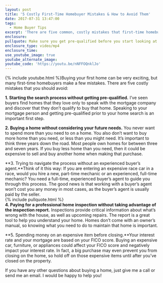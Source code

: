 ```yaml
---
layout: post
title: '5 Costly First-Time Homebuyer Mistakes & How to Avoid Them'
date: 2017-07-31 13:47:00
tags:
  - Home Buyer Tips
excerpt: 'There are five common, costly mistakes that first-time homebuyers make. I’ll share how to avoid them today'
enclosure:
pullquote: Make sure you get pre-qualified before you start looking at homes.
enclosure_type: video/mp4
enclosure_time:
use_youtube_image: true
youtube_alternate_image:
youtube_code: 'https://youtu.be/nNFFOQnklJo'
---
```



{% include youtube.html %}Buying your first home can be very exciting, but many first-time homebuyers make a few mistakes. There are five costly mistakes that you should avoid:

**1. Starting the search process without getting pre-qualified.** I’ve seen buyers find homes that they love only to speak with the mortgage company and discover that they don’t qualify to buy that home. Speaking to your mortgage person and getting pre-qualified prior to your home search is an important first step.

**2. Buying a home without considering your future needs.** You never want to spend more than you need to on a home. You also don’t want to buy more home than you need, or less than you might need. It’s important to think three years down the road. Most people own homes for between three and seven years. If you buy less home than you need, then it could be expensive to sell and buy another home when making that purchase.

**3. Trying to navigate the process without an experienced buyer’s agent.**Think of it this way: If you are entering an expensive race car in a race, would you hire a new, part-time mechanic or an experienced, full-time mechanic? You need a full-time, experienced buyer’s agent to guide you through this process. The good news is that working with a buyer’s agent won’t cost you any money in most cases, as the buyer’s agent is usually paid by the seller.
<br>{% include pullquote.html %}
<br>**4. Paying for a professional home inspection without taking advantage of the inspection report.** Inspections provide critical information about what’s wrong with the house, as well as upcoming repairs. The report is a great tool to help you understand your home. Homes don’t come with an owner’s manual, so knowing what you need to do to maintain that home is important.

**5. Spending money on an expensive item before closing.**Your interest rate and your mortgage are based on your FICO score. Buying an expensive car, furniture, or appliances could affect your FICO score and negatively impact your interest rate. In fact, a big purchase may even prevent you from closing on the home, so hold off on those expensive items until after you’ve closed on the property.

If you have any other questions about buying a home, just give me a call or send me an email. I would be happy to help you!
<br>